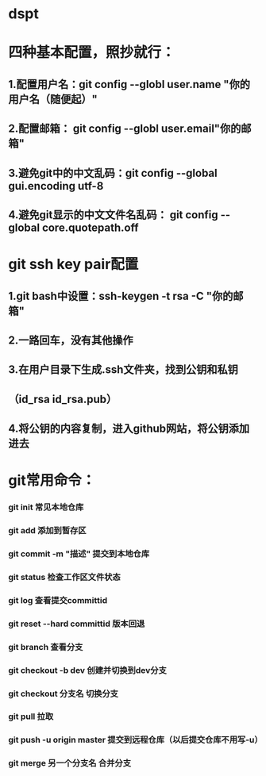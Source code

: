  # dspt
 # 四种基本配置，照抄就行：
 ## 1.配置用户名：git config --globl user.name "你的用户名（随便起）"
 ## 2.配置邮箱： git config --globl user.email"你的邮箱"
 ## 3.避免git中的中文乱码：git config --global gui.encoding utf-8
 ## 4.避免git显示的中文文件名乱码： git config --global core.quotepath.off
 # git ssh key pair配置
 ## 1.git bash中设置：ssh-keygen -t rsa -C "你的邮箱"
 ## 2.一路回车，没有其他操作
 ## 3.在用户目录下生成.ssh文件夹，找到公钥和私钥
 ## （id_rsa id_rsa.pub）
 ## 4.将公钥的内容复制，进入github网站，将公钥添加进去
 #
 #
 # git常用命令：
 ### git init 常见本地仓库
 ### git add 添加到暂存区
 ### git commit -m "描述" 提交到本地仓库
 ### git status 检查工作区文件状态
 ### git log 查看提交committid 
 ### git reset --hard committid 版本回退
 ### git branch 查看分支
 ### git checkout -b dev 创建并切换到dev分支
 ### git checkout 分支名  切换分支
 ### git pull 拉取
 ### git push -u origin master 提交到远程仓库（以后提交仓库不用写-u）
 ### git merge 另一个分支名  合并分支
